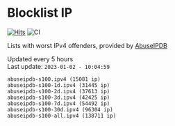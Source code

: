 # Blocklist IP

[![Hits](https://hits.seeyoufarm.com/api/count/incr/badge.svg?url=https%3A%2F%2Fgithub.com%2Fborestad%2Fblocklist-ip%2F&count_bg=%2379C83D&title_bg=%23555555&icon=&icon_color=%23E7E7E7&title=hits&edge_flat=false)](https://hits.seeyoufarm.com)  ![CI](https://img.shields.io/github/workflow/status/borestad/blocklist-ip/CI?style=flat-square)

Lists with worst IPv4 offenders, provided by [AbuseIPDB](https://www.abuseipdb.com/)

<!-- FOOTER-PLACEHOLDER -->
Updated every 5 hours<br>
Last update: `2023-01-02 - 10:04:59`
```
abuseipdb-s100.ipv4 (15081 ip)
abuseipdb-s100-1d.ipv4 (31445 ip)
abuseipdb-s100-2d.ipv4 (37613 ip)
abuseipdb-s100-3d.ipv4 (42425 ip)
abuseipdb-s100-7d.ipv4 (54492 ip)
abuseipdb-s100-30d.ipv4 (96304 ip)
abuseipdb-s100-all.ipv4 (138711 ip)
```
